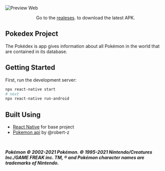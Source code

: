![Preview Web](https://github.com/harithya/Pokedex-/blob/main/preview/pokemon.png?raw=true)

<p align="center">Go to the <a href="https://harithya.vercel.app/">realeses</a>. to download the latest APK.
</p>

## Pokedex Project

The Pokédex is app gives information about all Pokémon in the world that are contained in its database.

## Getting Started

First, run the development server:

```bash
npx react-native start
# next
npx react-native run-android
```

## Built Using

- <a href="https://reactnative.dev/"> React Native</a> for base project
- <a href="https://github.com/robert-z/simple-pokemon-json-api"> Pokemon api</a> by @robert-z

<br>

**_Pokémon © 2002-2021 Pokémon. © 1995-2021 Nintendo/Creatures Inc./GAME FREAK inc. TM, ® and Pokémon character names are trademarks of Nintendo._**
